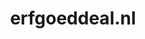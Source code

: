 ---
layout: post
title: "erfgoeddeal.nl"
internal_url: "/dutchgov/erfgoeddeal.nl.html"
subdomains_count: 4
all_subdomains_count: 11
urls_count: 4
ssl_rank: 100
http_rank: 70
url_link: /data/erfgoeddeal.nl/urls.txt
all_subdomains_link: /data/erfgoeddeal.nl/all_subdomains.txt
subdomains_link: /data/erfgoeddeal.nl/subdomains.txt
categories: dutchgov
---